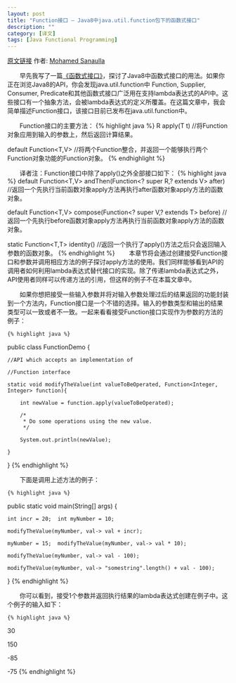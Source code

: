 ```yaml
---
layout: post
title: "Function接口 – Java8中java.util.function包下的函数式接口"
description: ""
category: [译文]
tags: [Java Functional Programming]
---
```

<link rel="stylesheet" href="{{ site.baseurl }}/css/pygments.css">

[原文链接](http://www.javacodegeeks.com/2013/04/function-interface-a-functional-interface-in-the-java-util-function-package-in-java-8.html) 作者: [Mohamed Sanaulla](http://www.javacodegeeks.com/author/Mohamed-Sanaulla/)

　　早先我写了一篇[《函数式接口》](http://blog.sanaulla.info/2013/03/21/introduction-to-functional-interfaces-a-concept-recreated-in-java-8/)，探讨了Java8中函数式接口的用法。如果你正在浏览Java8的API，你会发现java.util.function中 Function, Supplier, Consumer, Predicate和其他函数式接口广泛用在支持lambda表达式的API中。这些接口有一个抽象方法，会被lambda表达式的定义所覆盖。在这篇文章中，我会简单描述Function接口，该接口目前已发布在java.util.function中。

　　Function接口的主要方法：
{% highlight java %}
R apply(T t) //将Function对象应用到输入的参数上，然后返回计算结果。

default <V> Function<T,V> //将两个Function整合，并返回一个能够执行两个Function对象功能的Function对象。
{% endhighlight %}

<!-- more -->

　　译者注：Function接口中除了apply()之外全部接口如下：
{% highlight java %}
default <V> Function<T,V> andThen(Function<? super R,? extends V> after) //返回一个先执行当前函数对象apply方法再执行after函数对象apply方法的函数对象。

default <V> Function<T,V> compose(Function<? super V,? extends T> before) //返回一个先执行before函数对象apply方法再执行当前函数对象apply方法的函数对象。

static <T> Function<T,T> identity() //返回一个执行了apply()方法之后只会返回输入参数的函数对象。
{% endhighlight %}
　　本章节将会通过创建接受Function接口和参数并调用相应方法的例子探讨apply方法的使用。我们同样能够看到API的调用者如何利用lambda表达式替代接口的实现。除了传递lambda表达式之外，API使用者同样可以传递方法的引用，但这样的例子不在本篇文章中。

　　如果你想把接受一些输入参数并将对输入参数处理过后的结果返回的功能封装到一个方法内，Function接口是一个不错的选择。输入的参数类型和输出的结果类型可以一致或者不一致。一起来看看接受Function接口实现作为参数的方法的例子：

    {% highlight java %} 
public class FunctionDemo {

    //API which accepts an implementation of

    //Function interface

    static void modifyTheValue(int valueToBeOperated, Function<Integer, Integer> function){

        int newValue = function.apply(valueToBeOperated);

        /*     
         * Do some operations using the new value.     
         */

        System.out.println(newValue);

    }

}
    {% endhighlight %}
	
　　下面是调用上述方法的例子：

    {% highlight java %} 
public static void main(String[] args) {

    int incr = 20;  int myNumber = 10;

    modifyTheValue(myNumber, val-> val + incr);

    myNumber = 15;  modifyTheValue(myNumber, val-> val * 10);

    modifyTheValue(myNumber, val-> val - 100);

    modifyTheValue(myNumber, val-> "somestring".length() + val - 100);

}
    {% endhighlight %}
	
　　你可以看到，接受1个参数并返回执行结果的lambda表达式创建在例子中。这个例子的输入如下：

    {% highlight java %} 
30

150

-85

-75
    {% endhighlight %}